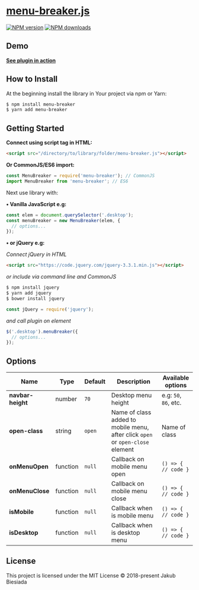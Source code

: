 # [menu-breaker.js](https://github.com/jb1905/menu-breaker.js)

[![NPM version](http://img.shields.io/npm/v/menu-breaker.svg?style=flat-square)](https://www.npmjs.com/package/menu-breaker)
[![NPM downloads](http://img.shields.io/npm/dm/menu-breaker.svg?style=flat-square)](https://www.npmjs.com/package/menu-breaker)

## Demo
**[See plugin in action](https://jb1905.github.io/menu-breaker.js/)**

## How to Install
At the beginning install the library in Your project via npm or Yarn:
```sh
$ npm install menu-breaker
$ yarn add menu-breaker
```

## Getting Started
**Connect using script tag in HTML:**
```html
<script src="/directory/to/library/folder/menu-breaker.js"></script>
```

**Or CommonJS/ES6 import:**
```js
const MenuBreaker = require('menu-breaker'); // CommonJS
import MenuBreaker from 'menu-breaker'; // ES6
```

Next use library with:

**&bull; Vanilla JavaScript e.g:**
```js
const elem = document.querySelector('.desktop');
const menuBreaker = new MenuBreaker(elem, {
  // options...
});
```

**&bull; or jQuery e.g:**

*Connect jQuery in HTML*
```html
<script src="https://code.jquery.com/jquery-3.3.1.min.js"></script>
```

*or include via command line and CommonJS*
```sh
$ npm install jquery
$ yarn add jquery
$ bower install jquery
```

```js
const jQuery = require('jquery');
```

*and call plugin on element*
```js
$('.desktop').menuBreaker({
  // options...
});
```

## Options
Name | Type | Default | Description | Available options
-|-|-|-|-
**navbar-height** | number | `70` | Desktop menu height | e.g: `50`, `86`, etc.
**open-class** | string | `open` | Name of class added to mobile menu, after click `open` or `open-close` element | Name of class
**onMenuOpen** | function | `null` | Callback on mobile menu open | `() => { // code }`
**onMenuClose** | function | `null` | Callback on mobile menu close | `() => { // code }`
**isMobile** | function | `null` | Callback when is mobile menu | `() => { // code }`
**isDesktop** | function | `null` | Callback when is desktop menu | `() => { // code }`

## License
This project is licensed under the MIT License © 2018-present Jakub Biesiada
